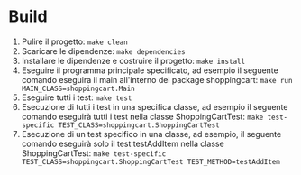 # Build
1. Pulire il progetto: ```make clean```
2. Scaricare le dipendenze:  ```make dependencies```
3. Installare le dipendenze e costruire il progetto: ```make install```
4. Eseguire il programma principale specificato, ad esempio il seguente comando eseguira il main all'interno del package shoppingcart: ```make run MAIN_CLASS=shoppingcart.Main```
5. Eseguire tutti i test: ```make test```
6. Esecuzione di tutti i test in una specifica classe, ad esempio il seguente comando eseguirà tutti i test nella classe ShoppingCartTest: ```make test-specific TEST_CLASS=shoppingcart.ShoppingCartTest```
7. Esecuzione di un test specifico in una classe, ad esempio, il seguente comando eseguirà solo il test testAddItem nella classe ShoppingCartTest: ```make test-specific TEST_CLASS=shoppingcart.ShoppingCartTest TEST_METHOD=testAddItem```